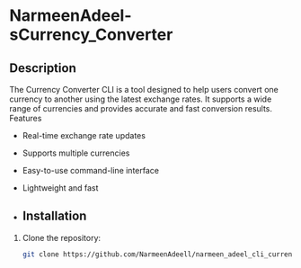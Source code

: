 # NarmeenAdeel-sCurrency_Converter
## Description

The Currency Converter CLI is a tool designed to help users convert one currency to another using the latest exchange rates. It supports a wide range of currencies and provides accurate and fast conversion results.
Features

- Real-time exchange rate updates
- Supports multiple currencies
- Easy-to-use command-line interface
- Lightweight and fast

- ## Installation

1. Clone the repository:
   ```bash
   git clone https://github.com/NarmeenAdeell/narmeen_adeel_cli_currency_converter.git
